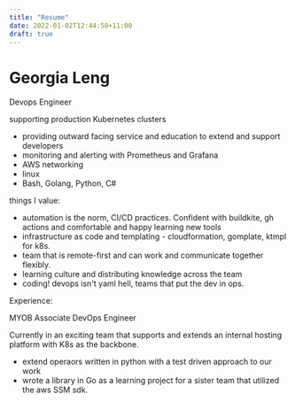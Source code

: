 ```yaml
---
title: "Resume"
date: 2022-01-02T12:44:58+11:00
draft: true
---
```


# Georgia Leng 

Devops Engineer

supporting production Kubernetes clusters

- providing outward facing service and education to extend and support developers 
- monitoring and alerting with Prometheus and Grafana 
- AWS networking
- linux
- Bash, Golang, Python, C#

things I value:

- automation is the norm, CI/CD practices. Confident with buildkite, gh actions and comfortable and happy learning new tools
- infrastructure as code and templating - cloudformation, gomplate, ktmpl for k8s. 
- team that is remote-first and can work and communicate together flexibly.
- learning culture and distributing knowledge across the team
- coding! devops isn't yaml hell, teams that put the dev in ops. 

Experience:

MYOB Associate DevOps Engineer

Currently in an exciting team that supports and extends an internal hosting platform with K8s as the backbone.

 - extend operaors written in python with a test driven approach to our work
 - wrote a library in Go as a learning project for a sister team that utilized the aws SSM sdk.

